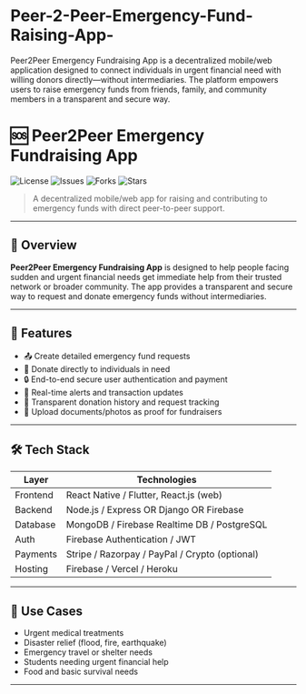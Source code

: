 # Peer-2-Peer-Emergency-Fund-Raising-App-
Peer2Peer Emergency Fundraising App is a decentralized mobile/web application designed to connect individuals in urgent financial need with willing donors directly—without intermediaries. The platform empowers users to raise emergency funds from friends, family, and community members in a transparent and secure way.
# 🆘 Peer2Peer Emergency Fundraising App

![License](https://img.shields.io/github/license/your-username/peer2peer-emergency-app)
![Issues](https://img.shields.io/github/issues/your-username/peer2peer-emergency-app)
![Forks](https://img.shields.io/github/forks/your-username/peer2peer-emergency-app)
![Stars](https://img.shields.io/github/stars/your-username/peer2peer-emergency-app)

> A decentralized mobile/web app for raising and contributing to emergency funds with direct peer-to-peer support.

---

## 🚀 Overview

**Peer2Peer Emergency Fundraising App** is designed to help people facing sudden and urgent financial needs get immediate help from their trusted network or broader community. The app provides a transparent and secure way to request and donate emergency funds without intermediaries.

---

## 🌟 Features

- 📤 Create detailed emergency fund requests
- 🤝 Donate directly to individuals in need
- 🔒 End-to-end secure user authentication and payment
- 📲 Real-time alerts and transaction updates
- 🧾 Transparent donation history and request tracking
- 📸 Upload documents/photos as proof for fundraisers

---

## 🛠️ Tech Stack

| Layer       | Technologies                                   |
|-------------|------------------------------------------------|
| Frontend    | React Native / Flutter, React.js (web)         |
| Backend     | Node.js / Express OR Django OR Firebase        |
| Database    | MongoDB / Firebase Realtime DB / PostgreSQL    |
| Auth        | Firebase Authentication / JWT                  |
| Payments    | Stripe / Razorpay / PayPal / Crypto (optional) |
| Hosting     | Firebase / Vercel / Heroku                     |

---

## 🎯 Use Cases

- Urgent medical treatments  
- Disaster relief (flood, fire, earthquake)  
- Emergency travel or shelter needs  
- Students needing urgent financial help  
- Food and basic survival needs  

---


